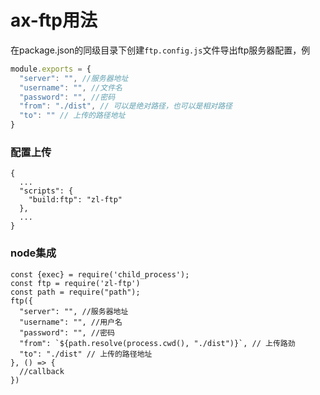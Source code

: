 # ax-ftp用法

在package.json的同级目录下创建`ftp.config.js`文件导出ftp服务器配置，例

```js
module.exports = {
  "server": "", //服务器地址
  "username": "", //文件名
  "password": "", //密码
  "from": "./dist", // 可以是绝对路径，也可以是相对路径
  "to": "" // 上传的路径地址
}
```


### 配置上传
```
{
  ...
  "scripts": {
    "build:ftp": "zl-ftp"
  },
  ...
}
```
### node集成

```
const {exec} = require('child_process');
const ftp = require('zl-ftp')
const path = require("path");
ftp({
  "server": "", //服务器地址
  "username": "", //用户名
  "password": "", //密码
  "from": `${path.resolve(process.cwd(), "./dist")}`, // 上传路劲
  "to": "./dist" // 上传的路径地址
}, () => {
  //callback
})
```
